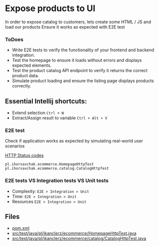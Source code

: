 # Expose products to UI

In order to expose catalog to customers, lets create some HTML / JS and load our products
Ensure it works as expected with E2E test

### ToDoes
- Write E2E tests to verify the functionality of your frontend and backend integration.
- Test the homepage to ensure it loads without errors and displays expected elements.
- Test the product catalog API endpoint to verify it returns the correct product data.
- Simulate product loading and ensure the listing page displays products correctly.

## Essential Intellij shortcuts:

* Extend selection ``Ctrl + W``
* Extract/Assign result to variable ``Ctrl + Alt + V``

### E2E test

Check if application works as expected by simulating real-world user scenarios

[HTTP Status codes](https://developer.mozilla.org/en-US/docs/Web/HTTP/Status)

`pl.ihorsavchak.ecommerce.HomepageHttpTest`
`pl.ihorsavchak.ecommerce.catalog.CatalogHttpTest`

### E2E tests VS Integration tests VS Unit tests

* Complexity: `E2E > Integration > Unit`
* Time: `E2E > Integration > Unit`
* Resources `E2E > Integration > Unit`


## Files
* [pom.xml](../pom.xml)
* [src/test/java/pl/jkanclerz/ecommerce/HomepageHttpTest.java](../src/test/java/pl/ihorsavchak/ecommerce/HomepageHttpTest.java)
* [src/test/java/pl/jkanclerz/ecommerce/catalog/CatalogHttpTest.java](../src/test/java/pl/ihorsavchak/ecommerce/catalog/CatalogHttpTest.java)

